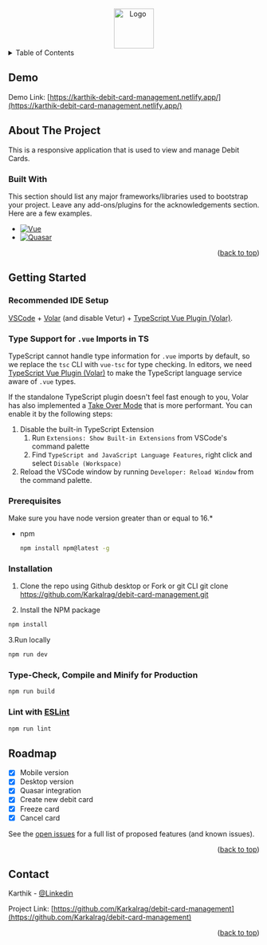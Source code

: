 <a name="readme-top"></a>

<!-- PROJECT LOGO -->
<br />
<div align="center">
  <a href="https://github.com/Karkalrag/debit-card-management">
    <img src="https://github.com/KarthikIDC/cidc-nextjs-starter/assets/126231306/203b9b6f-af3f-4176-b482-8ab728378e47" alt="Logo" width="80" height="80">
  </a>
</div>

<details>
  <summary>Table of Contents</summary>
  <ol>
    <li>
      <a href="#about-the-project">About The Project</a>
      <ul>
        <li><a href="#built-with">Built With</a></li>
      </ul>
    </li>
    <li>
      <a href="#getting-started">Getting Started</a>
      <ul>
      <li><a href="#recommended-ide-setup">Recommended IDE Setup</a></li>
        <li><a href="#prerequisites">Prerequisites</a></li>
        <li><a href="#installation">Installation</a></li>
      </ul>
    </li>
    <li><a href="#roadmap">Roadmap</a></li>
    <li><a href="#contact">Contact</a></li>
  </ol>
</details>

## Demo

Demo Link: [https://karthik-debit-card-management.netlify.app/](https://karthik-debit-card-management.netlify.app/)

<!-- ABOUT THE PROJECT -->

## About The Project

This is a responsive application that is used to view and manage Debit Cards.

### Built With

This section should list any major frameworks/libraries used to bootstrap your project. Leave any add-ons/plugins for the acknowledgements section. Here are a few examples.

- [![Vue][vue.js]][vue-url]
- [![Quasar][quasar.dev]][quasar-url]

<p align="right">(<a href="#readme-top">back to top</a>)</p>

<!-- GETTING STARTED -->

## Getting Started

### Recommended IDE Setup

[VSCode](https://code.visualstudio.com/) + [Volar](https://marketplace.visualstudio.com/items?itemName=Vue.volar) (and disable Vetur) + [TypeScript Vue Plugin (Volar)](https://marketplace.visualstudio.com/items?itemName=Vue.vscode-typescript-vue-plugin).

### Type Support for `.vue` Imports in TS

TypeScript cannot handle type information for `.vue` imports by default, so we replace the `tsc` CLI with `vue-tsc` for type checking. In editors, we need [TypeScript Vue Plugin (Volar)](https://marketplace.visualstudio.com/items?itemName=Vue.vscode-typescript-vue-plugin) to make the TypeScript language service aware of `.vue` types.

If the standalone TypeScript plugin doesn't feel fast enough to you, Volar has also implemented a [Take Over Mode](https://github.com/johnsoncodehk/volar/discussions/471#discussioncomment-1361669) that is more performant. You can enable it by the following steps:

1. Disable the built-in TypeScript Extension
   1. Run `Extensions: Show Built-in Extensions` from VSCode's command palette
   2. Find `TypeScript and JavaScript Language Features`, right click and select `Disable (Workspace)`
2. Reload the VSCode window by running `Developer: Reload Window` from the command palette.

### Prerequisites

Make sure you have node version greater than or equal to 16.\*

- npm

  ```sh
  npm install npm@latest -g
  ```

### Installation

1. Clone the repo using Github desktop or Fork or git CLI
   git clone https://github.com/Karkalrag/debit-card-management.git

2. Install the NPM package

```sh
npm install
```

3.Run locally

```sh
npm run dev
```

### Type-Check, Compile and Minify for Production

```sh
npm run build
```

### Lint with [ESLint](https://eslint.org/)

```sh
npm run lint


```

<!-- ROADMAP -->

## Roadmap

- [x] Mobile version
- [x] Desktop version
- [x] Quasar integration
- [x] Create new debit card
- [x] Freeze card
- [x] Cancel card

See the [open issues](https://github.com/Karkalrag/debit-card-management/issues) for a full list of proposed features (and known issues).

<p align="right">(<a href="#readme-top">back to top</a>)</p>

<!-- CONTACT -->

## Contact

Karthik - [@Linkedin](https://www.linkedin.com/in/karthik-raghupathy-308a4376/)

Project Link: [https://github.com/Karkalrag/debit-card-management](https://github.com/Karkalrag/debit-card-management)

<p align="right">(<a href="#readme-top">back to top</a>)</p>

<!-- MARKDOWN LINKS & IMAGES -->

[vue.js]: https://img.shields.io/badge/Vue.js-35495E?style=for-the-badge&logo=vuedotjs&logoColor=4FC08D
[vue-url]: https://vuejs.org/
[quasar.dev]: https://img.shields.io/badge/-Quasar-blue?style=for-the-badge&logo=quasar
[quasar-url]: https://quasar.dev/
